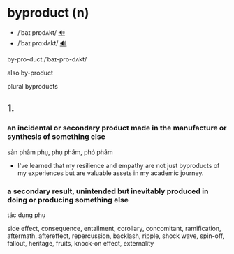 # byproduct (n)

- /ˈbaɪ prɒdʌkt/ [🔊](https://www.oxfordlearnersdictionaries.com/media/english/uk_pron/b/by_/by_pr/by_product_1_gb_1.mp3)
- /ˈbaɪ prɑːdʌkt/ [🔊](https://www.oxfordlearnersdictionaries.com/media/english/us_pron/b/by_/by_pr/by_product_1_us_1.mp3)

by-pro-duct /ˈbaɪ-prɒ-dʌkt/

also by-product

plural byproducts

## 1.

### an incidental or secondary product made in the manufacture or synthesis of something else

sản phẩm phụ, phụ phẩm, phó phẩm

- I've learned that my resilience and empathy are not just byproducts of my experiences but are valuable assets in my academic journey.

### a secondary result, unintended but inevitably produced in doing or producing something else

tác dụng phụ

side effect, consequence, entailment, corollary, concomitant, ramification, aftermath, aftereffect, repercussion, backlash, ripple, shock wave, spin-off, fallout, heritage, fruits, knock-on effect, externality